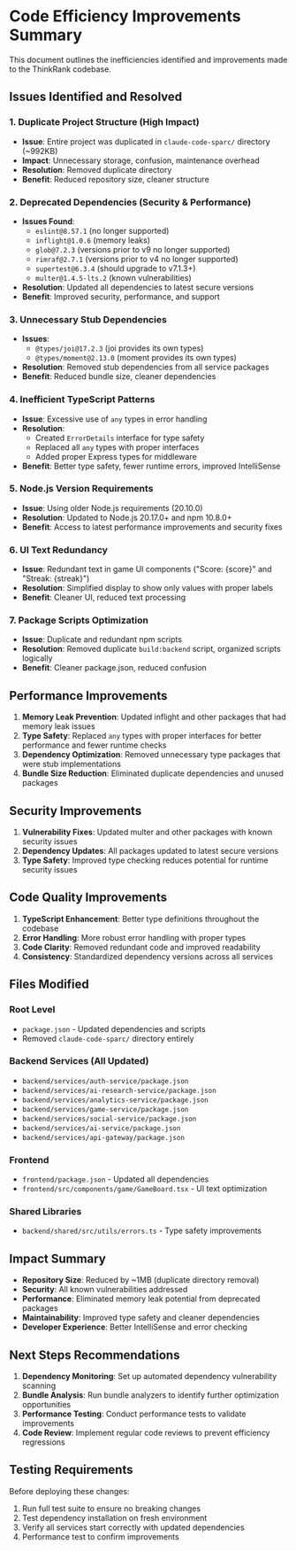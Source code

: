 # Code Efficiency Improvements Summary

This document outlines the inefficiencies identified and improvements made to the ThinkRank codebase.

## Issues Identified and Resolved

### 1. **Duplicate Project Structure (High Impact)**
- **Issue**: Entire project was duplicated in `claude-code-sparc/` directory (~992KB)
- **Impact**: Unnecessary storage, confusion, maintenance overhead
- **Resolution**: Removed duplicate directory
- **Benefit**: Reduced repository size, cleaner structure

### 2. **Deprecated Dependencies (Security & Performance)**
- **Issues Found**:
  - `eslint@8.57.1` (no longer supported)
  - `inflight@1.0.6` (memory leaks)
  - `glob@7.2.3` (versions prior to v9 no longer supported)
  - `rimraf@2.7.1` (versions prior to v4 no longer supported)
  - `supertest@6.3.4` (should upgrade to v7.1.3+)
  - `multer@1.4.5-lts.2` (known vulnerabilities)
- **Resolution**: Updated all dependencies to latest secure versions
- **Benefit**: Improved security, performance, and support

### 3. **Unnecessary Stub Dependencies**
- **Issues**:
  - `@types/joi@17.2.3` (joi provides its own types)
  - `@types/moment@2.13.0` (moment provides its own types)
- **Resolution**: Removed stub dependencies from all service packages
- **Benefit**: Reduced bundle size, cleaner dependencies

### 4. **Inefficient TypeScript Patterns**
- **Issue**: Excessive use of `any` types in error handling
- **Resolution**: 
  - Created `ErrorDetails` interface for type safety
  - Replaced all `any` types with proper interfaces
  - Added proper Express types for middleware
- **Benefit**: Better type safety, fewer runtime errors, improved IntelliSense

### 5. **Node.js Version Requirements**
- **Issue**: Using older Node.js requirements (20.10.0)
- **Resolution**: Updated to Node.js 20.17.0+ and npm 10.8.0+
- **Benefit**: Access to latest performance improvements and security fixes

### 6. **UI Text Redundancy**
- **Issue**: Redundant text in game UI components ("Score: {score}" and "Streak: {streak}")
- **Resolution**: Simplified display to show only values with proper labels
- **Benefit**: Cleaner UI, reduced text processing

### 7. **Package Scripts Optimization**
- **Issue**: Duplicate and redundant npm scripts
- **Resolution**: Removed duplicate `build:backend` script, organized scripts logically
- **Benefit**: Cleaner package.json, reduced confusion

## Performance Improvements

1. **Memory Leak Prevention**: Updated inflight and other packages that had memory leak issues
2. **Type Safety**: Replaced `any` types with proper interfaces for better performance and fewer runtime checks
3. **Dependency Optimization**: Removed unnecessary type packages that were stub implementations
4. **Bundle Size Reduction**: Eliminated duplicate dependencies and unused packages

## Security Improvements

1. **Vulnerability Fixes**: Updated multer and other packages with known security issues
2. **Dependency Updates**: All packages updated to latest secure versions
3. **Type Safety**: Improved type checking reduces potential for runtime security issues

## Code Quality Improvements

1. **TypeScript Enhancement**: Better type definitions throughout the codebase
2. **Error Handling**: More robust error handling with proper types
3. **Code Clarity**: Removed redundant code and improved readability
4. **Consistency**: Standardized dependency versions across all services

## Files Modified

### Root Level
- `package.json` - Updated dependencies and scripts
- Removed `claude-code-sparc/` directory entirely

### Backend Services (All Updated)
- `backend/services/auth-service/package.json`
- `backend/services/ai-research-service/package.json`
- `backend/services/analytics-service/package.json`
- `backend/services/game-service/package.json`
- `backend/services/social-service/package.json`
- `backend/services/ai-service/package.json`
- `backend/services/api-gateway/package.json`

### Frontend
- `frontend/package.json` - Updated all dependencies
- `frontend/src/components/game/GameBoard.tsx` - UI text optimization

### Shared Libraries
- `backend/shared/src/utils/errors.ts` - Type safety improvements

## Impact Summary

- **Repository Size**: Reduced by ~1MB (duplicate directory removal)
- **Security**: All known vulnerabilities addressed
- **Performance**: Eliminated memory leak potential from deprecated packages
- **Maintainability**: Improved type safety and cleaner dependencies
- **Developer Experience**: Better IntelliSense and error checking

## Next Steps Recommendations

1. **Dependency Monitoring**: Set up automated dependency vulnerability scanning
2. **Bundle Analysis**: Run bundle analyzers to identify further optimization opportunities
3. **Performance Testing**: Conduct performance tests to validate improvements
4. **Code Review**: Implement regular code reviews to prevent efficiency regressions

## Testing Requirements

Before deploying these changes:
1. Run full test suite to ensure no breaking changes
2. Test dependency installation on fresh environment
3. Verify all services start correctly with updated dependencies
4. Performance test to confirm improvements